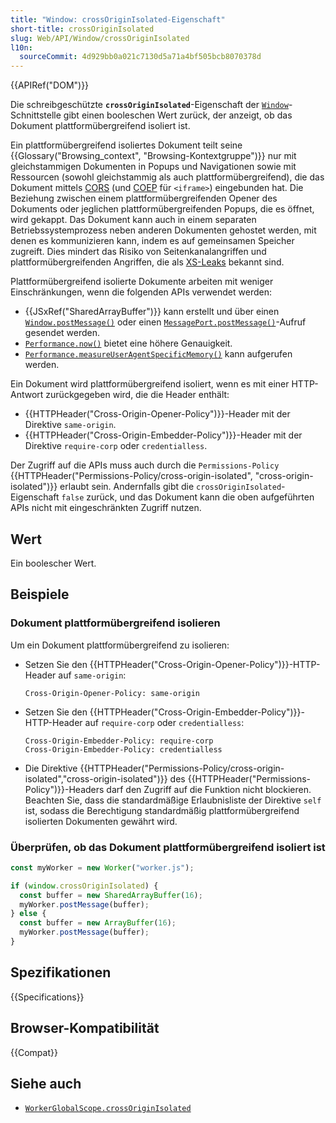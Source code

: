 ```yaml
---
title: "Window: crossOriginIsolated-Eigenschaft"
short-title: crossOriginIsolated
slug: Web/API/Window/crossOriginIsolated
l10n:
  sourceCommit: 4d929bb0a021c7130d5a71a4bf505bcb8070378d
---
```


{{APIRef("DOM")}}

Die schreibgeschützte **`crossOriginIsolated`**-Eigenschaft der [`Window`](/de/docs/Web/API/Window)-Schnittstelle gibt einen booleschen Wert zurück, der anzeigt, ob das Dokument plattformübergreifend isoliert ist.

Ein plattformübergreifend isoliertes Dokument teilt seine {{Glossary("Browsing_context", "Browsing-Kontextgruppe")}} nur mit gleichstammigen Dokumenten in Popups und Navigationen sowie mit Ressourcen (sowohl gleichstammig als auch plattformübergreifend), die das Dokument mittels [CORS](/de/docs/Web/HTTP/Leitfaden/CORS) (und [COEP](/de/docs/Web/HTTP/Reference/Headers/Cross-Origin-Embedder-Policy) für `<iframe>`) eingebunden hat. Die Beziehung zwischen einem plattformübergreifenden Opener des Dokuments oder jeglichen plattformübergreifenden Popups, die es öffnet, wird gekappt. Das Dokument kann auch in einem separaten Betriebssystemprozess neben anderen Dokumenten gehostet werden, mit denen es kommunizieren kann, indem es auf gemeinsamen Speicher zugreift. Dies mindert das Risiko von Seitenkanalangriffen und plattformübergreifenden Angriffen, die als [XS-Leaks](https://xsleaks.dev/) bekannt sind.

Plattformübergreifend isolierte Dokumente arbeiten mit weniger Einschränkungen, wenn die folgenden APIs verwendet werden:

- {{JSxRef("SharedArrayBuffer")}} kann erstellt und über einen [`Window.postMessage()`](/de/docs/Web/API/Window/postMessage) oder einen [`MessagePort.postMessage()`](/de/docs/Web/API/MessagePort/postMessage)-Aufruf gesendet werden.
- [`Performance.now()`](/de/docs/Web/API/Performance/now) bietet eine höhere Genauigkeit.
- [`Performance.measureUserAgentSpecificMemory()`](/de/docs/Web/API/Performance/measureUserAgentSpecificMemory) kann aufgerufen werden.

Ein Dokument wird plattformübergreifend isoliert, wenn es mit einer HTTP-Antwort zurückgegeben wird, die die Header enthält:

- {{HTTPHeader("Cross-Origin-Opener-Policy")}}-Header mit der Direktive `same-origin`.
- {{HTTPHeader("Cross-Origin-Embedder-Policy")}}-Header mit der Direktive `require-corp` oder `credentialless`.

Der Zugriff auf die APIs muss auch durch die `Permissions-Policy` {{HTTPHeader("Permissions-Policy/cross-origin-isolated", "cross-origin-isolated")}} erlaubt sein. Andernfalls gibt die `crossOriginIsolated`-Eigenschaft `false` zurück, und das Dokument kann die oben aufgeführten APIs nicht mit eingeschränkten Zugriff nutzen.

## Wert

Ein boolescher Wert.

## Beispiele

### Dokument plattformübergreifend isolieren

Um ein Dokument plattformübergreifend zu isolieren:

- Setzen Sie den {{HTTPHeader("Cross-Origin-Opener-Policy")}}-HTTP-Header auf `same-origin`:

  ```http
  Cross-Origin-Opener-Policy: same-origin
  ```

- Setzen Sie den {{HTTPHeader("Cross-Origin-Embedder-Policy")}}-HTTP-Header auf `require-corp` oder `credentialless`:

  ```http
  Cross-Origin-Embedder-Policy: require-corp
  Cross-Origin-Embedder-Policy: credentialless
  ```

- Die Direktive {{HTTPHeader("Permissions-Policy/cross-origin-isolated","cross-origin-isolated")}} des {{HTTPHeader("Permissions-Policy")}}-Headers darf den Zugriff auf die Funktion nicht blockieren. Beachten Sie, dass die standardmäßige Erlaubnisliste der Direktive `self` ist, sodass die Berechtigung standardmäßig plattformübergreifend isolierten Dokumenten gewährt wird.

### Überprüfen, ob das Dokument plattformübergreifend isoliert ist

```js
const myWorker = new Worker("worker.js");

if (window.crossOriginIsolated) {
  const buffer = new SharedArrayBuffer(16);
  myWorker.postMessage(buffer);
} else {
  const buffer = new ArrayBuffer(16);
  myWorker.postMessage(buffer);
}
```

## Spezifikationen

{{Specifications}}

## Browser-Kompatibilität

{{Compat}}

## Siehe auch

- [`WorkerGlobalScope.crossOriginIsolated`](/de/docs/Web/API/WorkerGlobalScope/crossOriginIsolated)
